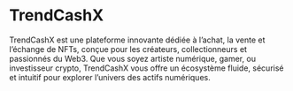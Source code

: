 # TrendCashX
TrendCashX est une plateforme innovante dédiée à l’achat, la vente et l’échange de NFTs, conçue pour les créateurs, collectionneurs et passionnés du Web3. Que vous soyez artiste numérique, gamer, ou investisseur crypto, TrendCashX vous offre un écosystème fluide, sécurisé et intuitif pour explorer l’univers des actifs numériques.
